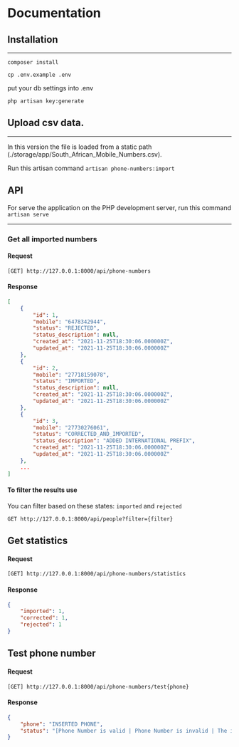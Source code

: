 # Documentation

## Installation

---

`composer install`

`cp .env.example .env`

put your db settings into .env

`php artisan key:generate`

## Upload csv data.

---

In this version the file is loaded from a static path (./storage/app/South_African_Mobile_Numbers.csv).



Run this artisan command `artisan phone-numbers:import`

## API

For serve the application on the PHP development server, run this command `artisan serve` 

---

### Get all imported numbers

#### Request

`[GET] http://127.0.0.1:8000/api/phone-numbers`

#### Response

```json
[
    {
        "id": 1,
        "mobile": "6478342944",
        "status": "REJECTED",
        "status_description": null,
        "created_at": "2021-11-25T18:30:06.000000Z",
        "updated_at": "2021-11-25T18:30:06.000000Z"
    },
    {
        "id": 2,
        "mobile": "27718159078",
        "status": "IMPORTED",
        "status_description": null,
        "created_at": "2021-11-25T18:30:06.000000Z",
        "updated_at": "2021-11-25T18:30:06.000000Z"
    },
    {
        "id": 3,
        "mobile": "27730276061",
        "status": "CORRECTED_AND_IMPORTED",
        "status_description": "ADDED INTERNATIONAL PREFIX",
        "created_at": "2021-11-25T18:30:06.000000Z",
        "updated_at": "2021-11-25T18:30:06.000000Z"
    },
    ...
]
```

#### To filter the results use

You can filter based on these states: `imported` and `rejected`

`GET http://127.0.0.1:8000/api/people?filter={filter}`

## Get statistics

#### Request

`[GET] http://127.0.0.1:8000/api/phone-numbers/statistics`

#### Response

```json
{
    "imported": 1,
    "corrected": 1,
    "rejected": 1
}
```

## Test phone number

#### Request

`[GET] http://127.0.0.1:8000/api/phone-numbers/test{phone}`

#### Response

```json
{
    "phone": "INSERTED PHONE",
    "status": "[Phone Number is valid | Phone Number is invalid | The international prefix is missing, try with 27..."
}
```
